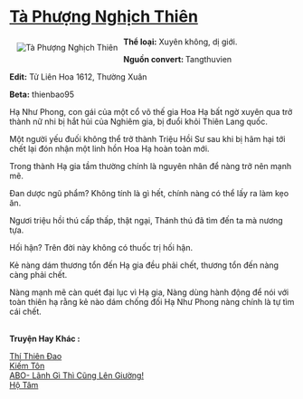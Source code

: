 <a href="https://utruyen.com/ta-phuong-nghich-thien/16727/" title="Tà Phượng Nghịch Thiên"><h1>Tà Phượng Nghịch Thiên</h1></a><div style="display:table"><img align="right" style="float: left; padding: 10px;" src="https://utruyen.com/images/story/200x260/ta-phuong-nghich-thien.jpg" alt="Tà Phượng Nghịch Thiên"><b>Thể loại:</b> Xuyên không, dị giới.<p></p><b>Nguồn convert:</b><b> </b>Tangthuvien<p></p><b>Edit:</b> Tử Liên Hoa 1612, Thường Xuân<p></p><b>Beta:</b> thienbao95<p></p><p></p>Hạ Như Phong, con gái của một cổ võ thế gia Hoa Hạ bất ngờ xuyên qua trở thành nữ nhi bị hắt hủi của Nghiêm gia, bị đuổi khỏi Thiên Lang quốc.<p></p>Một người yếu đuối không thể trở thành Triệu Hồi Sư sau khi bị hãm hại tới chết lại đón nhận một linh hồn Hoa Hạ hoàn toàn mới.<p></p>Trong thành Hạ gia tầm thường chính là nguyên nhân để nàng trở nên mạnh mẽ.<p></p>Đan dược ngũ phẩm? Không tính là gì hết, chính nàng có thể lấy ra làm kẹo ăn.<p></p>Ngươi triệu hồi thú cấp thấp, thật ngại, Thánh thú đã tìm đến ta mà nương tựa.<p></p>Hối hận? Trên đời này không có thuốc trị hối hận.<p></p>Kẻ nàng dám thương tổn đến Hạ gia đều phải chết, thương tổn đến nàng càng phải chết.<p></p>Nàng mạnh mẽ càn quét đại lục vì Hạ gia, Nàng dùng hành động để nói với toàn thiên hạ rằng kẻ nào dám chống đối Hạ Như Phong nàng chính là tự tìm cái chết.</div><p><br><b>Truyện Hay Khác :</b></p><a href="https://utruyen.com/thi-thien-dao/13134/" alt="Thí Thiên Đao">Thí Thiên Đao</a><br/><a href="https://github.com/quanluxury/ngontinhhot/tree/master/truyenhay/21776/" alt="Kiếm Tôn">Kiếm Tôn</a><br/><a href="https://github.com/quanluxury/ngontinhhot/tree/master/truyenhay/19407/" alt="ABO- Lãnh Gì Thì Cũng Lên Giường!">ABO- Lãnh Gì Thì Cũng Lên Giường!</a><br/><a href="https://github.com/quanluxury/truyenhot/tree/master/truyenhay/8427/" alt="Hộ Tâm">Hộ Tâm</a><br/>